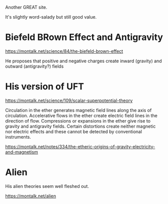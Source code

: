 Another GREAT site.

It's slightly word-salady but still good value.

# Biefeld BRown Effect and Antigravity

https://montalk.net/science/84/the-biefeld-brown-effect

He proposes that positive and negative charges create inward (gravity) and outward (antigravity?) fields

# His version of UFT

https://montalk.net/science/109/scalar-superpotential-theory

Circulation in the ether generates magnetic field lines along the axis of circulation. Accelerative flows in the ether create electric field lines in the direction of flow. Compressions or expansions in the ether give rise to gravity and antigravity fields. Certain distortions create neither magnetic nor electric effects and these cannot be detected by conventional instruments.

https://montalk.net/notes/334/the-etheric-origins-of-gravity-electricity-and-magnetism

# Alien

His alien theories seem well fleshed out.

https://montalk.net/alien